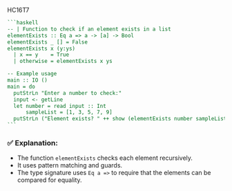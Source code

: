  HC16T7

````haskell
```haskell
-- | Function to check if an element exists in a list
elementExists :: Eq a => a -> [a] -> Bool
elementExists _ [] = False
elementExists x (y:ys)
  | x == y    = True
  | otherwise = elementExists x ys

-- Example usage
main :: IO ()
main = do
  putStrLn "Enter a number to check:"
  input <- getLine
  let number = read input :: Int
      sampleList = [1, 3, 5, 7, 9]
  putStrLn ("Element exists? " ++ show (elementExists number sampleList))
```
````

### ✅ Explanation:

* The function `elementExists` checks each element recursively.
* It uses pattern matching and guards.
* The type signature uses `Eq a =>` to require that the elements can be compared for equality.


